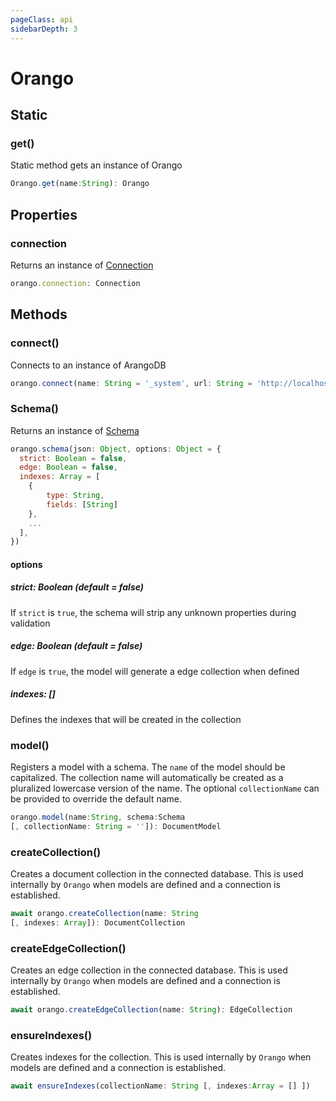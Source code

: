 ```yaml
---
pageClass: api
sidebarDepth: 3
---
```


# Orango

## Static

### get()

Static method gets an instance of Orango

``` js
Orango.get(name:String): Orango
```

## Properties

### connection

Returns an instance of [Connection](./connection.md)

``` js
orango.connection: Connection
```

## Methods

### connect()

Connects to an instance of ArangoDB

``` js
orango.connect(name: String = '_system', url: String = 'http://localhost:8529')
```

### Schema()

Returns an instance of [Schema](./schema.md)

``` js
orango.schema(json: Object, options: Object = {
  strict: Boolean = false,
  edge: Boolean = false,
  indexes: Array = [
    {
        type: String,
        fields: [String]
    },
    ...
  ],
})
```
#### options

##### strict: Boolean (default = false)

If `strict` is `true`, the schema will strip any unknown properties during validation

##### edge: Boolean (default = false)

If `edge` is `true`, the model will generate a edge collection when defined

##### indexes: []

Defines the indexes that will be created in the collection

### model()

Registers a model with a schema. The `name` of the model should be capitalized. The collection name will automatically be created as a pluralized lowercase version of the name. The optional `collectionName` can be provided to override the default name.

``` js
orango.model(name:String, schema:Schema 
[, collectionName: String = '']): DocumentModel
```

### createCollection() <Badge text="async" type="error"/>

Creates a document collection in the connected database. This is used internally by `Orango` when models are defined and a connection is established.

``` js
await orango.createCollection(name: String 
[, indexes: Array]): DocumentCollection
```

### createEdgeCollection() <Badge text="async" type="error"/>

Creates an edge collection in the connected database.
This is used internally by `Orango` when models are defined and a connection is established.

``` js
await orango.createEdgeCollection(name: String): EdgeCollection
```

### ensureIndexes() <Badge text="async" type="error"/>

Creates indexes for the collection.
This is used internally by `Orango` when models are defined and a connection is established.

``` js
await ensureIndexes(collectionName: String [, indexes:Array = [] ])
```
